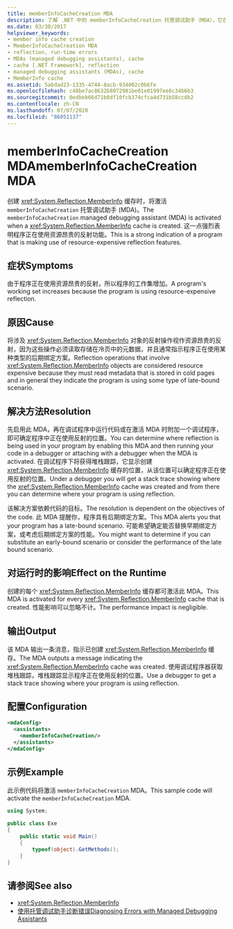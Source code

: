 ```yaml
---
title: memberInfoCacheCreation MDA
description: 了解 .NET 中的 memberInfoCacheCreation 托管调试助手（MDA），它在创建 MemberInfo 缓存时被激活。
ms.date: 03/30/2017
helpviewer_keywords:
- member info cache creation
- MemberInfoCacheCreation MDA
- reflection, run-time errors
- MDAs (managed debugging assistants), cache
- cache [.NET Framework], reflection
- managed debugging assistants (MDAs), cache
- MemberInfo cache
ms.assetid: 5abdad23-1335-4744-8acb-934002c0b6fe
ms.openlocfilehash: c48be7ac8632b8072981be01e01997ee8c34b6b3
ms.sourcegitcommit: 0edbeb66d71b8df10fcb374cfca4d731b58ccdb2
ms.contentlocale: zh-CN
ms.lasthandoff: 07/07/2020
ms.locfileid: "86051137"
---
```

# <a name="memberinfocachecreation-mda"></a><span data-ttu-id="887d1-103">memberInfoCacheCreation MDA</span><span class="sxs-lookup"><span data-stu-id="887d1-103">memberInfoCacheCreation MDA</span></span>
<span data-ttu-id="887d1-104">创建 <xref:System.Reflection.MemberInfo> 缓存时，将激活 `memberInfoCacheCreation` 托管调试助手 (MDA)。</span><span class="sxs-lookup"><span data-stu-id="887d1-104">The `memberInfoCacheCreation` managed debugging assistant (MDA) is activated when a <xref:System.Reflection.MemberInfo> cache is created.</span></span> <span data-ttu-id="887d1-105">这一点强烈表明程序正在使用资源昂贵的反射功能。</span><span class="sxs-lookup"><span data-stu-id="887d1-105">This is a strong indication of a program that is making use of resource-expensive reflection features.</span></span>  
  
## <a name="symptoms"></a><span data-ttu-id="887d1-106">症状</span><span class="sxs-lookup"><span data-stu-id="887d1-106">Symptoms</span></span>  
 <span data-ttu-id="887d1-107">由于程序正在使用资源昂贵的反射，所以程序的工作集增加。</span><span class="sxs-lookup"><span data-stu-id="887d1-107">A program's working set increases because the program is using resource-expensive reflection.</span></span>  
  
## <a name="cause"></a><span data-ttu-id="887d1-108">原因</span><span class="sxs-lookup"><span data-stu-id="887d1-108">Cause</span></span>  
 <span data-ttu-id="887d1-109">将涉及 <xref:System.Reflection.MemberInfo> 对象的反射操作视作资源昂贵的反射，因为这些操作必须读取存储在冷页中的元数据，并且通常指示程序正在使用某种类型的后期绑定方案。</span><span class="sxs-lookup"><span data-stu-id="887d1-109">Reflection operations that involve <xref:System.Reflection.MemberInfo> objects are considered resource expensive because they must read metadata that is stored in cold pages and in general they indicate the program is using some type of late-bound scenario.</span></span>  
  
## <a name="resolution"></a><span data-ttu-id="887d1-110">解决方法</span><span class="sxs-lookup"><span data-stu-id="887d1-110">Resolution</span></span>  
 <span data-ttu-id="887d1-111">先启用此 MDA，再在调试程序中运行代码或在激活 MDA 时附加一个调试程序，即可确定程序中正在使用反射的位置。</span><span class="sxs-lookup"><span data-stu-id="887d1-111">You can determine where reflection is being used in your program by enabling this MDA and then running your code in a debugger or attaching with a debugger when the MDA is activated.</span></span> <span data-ttu-id="887d1-112">在调试程序下将获得堆栈跟踪，它显示创建 <xref:System.Reflection.MemberInfo> 缓存的位置，从该位置可以确定程序正在使用反射的位置。</span><span class="sxs-lookup"><span data-stu-id="887d1-112">Under a debugger you will get a stack trace showing where the <xref:System.Reflection.MemberInfo> cache was created and from there you can determine where your program is using reflection.</span></span>  
  
 <span data-ttu-id="887d1-113">该解决方案依赖代码的目标。</span><span class="sxs-lookup"><span data-stu-id="887d1-113">The resolution is dependent on the objectives of the code.</span></span> <span data-ttu-id="887d1-114">此 MDA 提醒你，程序具有后期绑定方案。</span><span class="sxs-lookup"><span data-stu-id="887d1-114">This MDA alerts you that your program has a late-bound scenario.</span></span> <span data-ttu-id="887d1-115">可能希望确定能否替换早期绑定方案，或考虑后期绑定方案的性能。</span><span class="sxs-lookup"><span data-stu-id="887d1-115">You might want to determine if you can substitute an early-bound scenario or consider the performance of the late bound scenario.</span></span>  
  
## <a name="effect-on-the-runtime"></a><span data-ttu-id="887d1-116">对运行时的影响</span><span class="sxs-lookup"><span data-stu-id="887d1-116">Effect on the Runtime</span></span>  
 <span data-ttu-id="887d1-117">创建的每个 <xref:System.Reflection.MemberInfo> 缓存都可激活此 MDA。</span><span class="sxs-lookup"><span data-stu-id="887d1-117">This MDA is activated for every <xref:System.Reflection.MemberInfo> cache that is created.</span></span> <span data-ttu-id="887d1-118">性能影响可以忽略不计。</span><span class="sxs-lookup"><span data-stu-id="887d1-118">The performance impact is negligible.</span></span>  
  
## <a name="output"></a><span data-ttu-id="887d1-119">输出</span><span class="sxs-lookup"><span data-stu-id="887d1-119">Output</span></span>  
 <span data-ttu-id="887d1-120">该 MDA 输出一条消息，指示已创建 <xref:System.Reflection.MemberInfo> 缓存。</span><span class="sxs-lookup"><span data-stu-id="887d1-120">The MDA outputs a message indicating the <xref:System.Reflection.MemberInfo> cache was created.</span></span> <span data-ttu-id="887d1-121">使用调试程序器获取堆栈跟踪，堆栈跟踪显示程序正在使用反射的位置。</span><span class="sxs-lookup"><span data-stu-id="887d1-121">Use a debugger to get a stack trace showing where your program is using reflection.</span></span>  
  
## <a name="configuration"></a><span data-ttu-id="887d1-122">配置</span><span class="sxs-lookup"><span data-stu-id="887d1-122">Configuration</span></span>  
  
```xml  
<mdaConfig>  
  <assistants>  
    <memberInfoCacheCreation/>  
  </assistants>  
</mdaConfig>  
```  
  
## <a name="example"></a><span data-ttu-id="887d1-123">示例</span><span class="sxs-lookup"><span data-stu-id="887d1-123">Example</span></span>  
 <span data-ttu-id="887d1-124">此示例代码将激活 `memberInfoCacheCreation` MDA。</span><span class="sxs-lookup"><span data-stu-id="887d1-124">This sample code will activate the `memberInfoCacheCreation` MDA.</span></span>  
  
```csharp
using System;  
  
public class Exe  
{  
    public static void Main()  
    {  
        typeof(object).GetMethods();  
    }  
}  
```  
  
## <a name="see-also"></a><span data-ttu-id="887d1-125">请参阅</span><span class="sxs-lookup"><span data-stu-id="887d1-125">See also</span></span>

- <xref:System.Reflection.MemberInfo>
- [<span data-ttu-id="887d1-126">使用托管调试助手诊断错误</span><span class="sxs-lookup"><span data-stu-id="887d1-126">Diagnosing Errors with Managed Debugging Assistants</span></span>](diagnosing-errors-with-managed-debugging-assistants.md)
